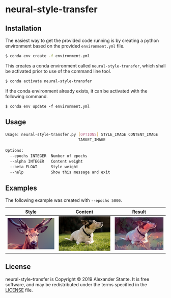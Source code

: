 # neural-style-transfer

## Installation
The easiest way to get the provided code running is by creating a python environment based on the provided 
`environment.yml` file.

```sh
$ conda env create -f environment.yml
```

This creates a conda environment called `neural-style-transfer`, which shall be activated prior to use of the command 
line tool.

```sh
$ conda activate neural-style-transfer
```

If the conda environment already exists, it can be activated with the following command.

```
$ conda env update -f environment.yml
```

## Usage
```sh
Usage: neural-style-transfer.py [OPTIONS] STYLE_IMAGE CONTENT_IMAGE
                                TARGET_IMAGE

Options:
  --epochs INTEGER  Number of epochs
  --alpha INTEGER   Content weight
  --beta FLOAT      Style weight
  --help            Show this message and exit
```

## Examples
The following example was created with `--epochs 5000`.

| Style   | Content | Result|
| ------- | ------| ----- |
|![Style](docs/deer_style.jpg)|![Content](docs/dog_content.jpg)|![Style](docs/dog_target.jpg)

## License
neural-style-transfer is Copyright © 2019 Alexander Stante. It is free software, and may be redistributed under the 
terms specified in the [LICENSE](/LICENSE) file.